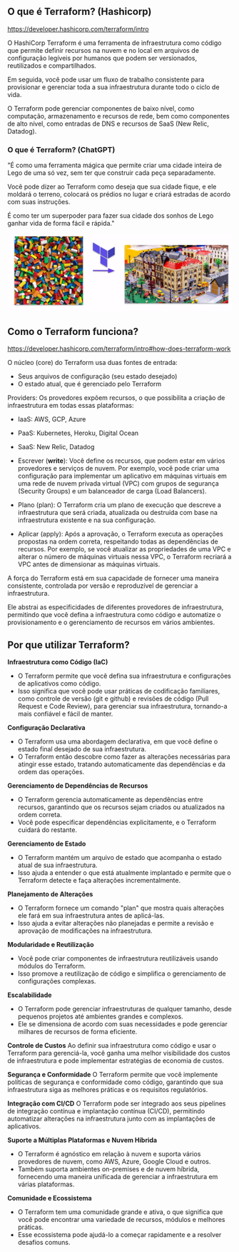 ## O que é Terraform? (Hashicorp)

https://developer.hashicorp.com/terraform/intro

O HashiCorp Terraform é uma ferramenta de infraestrutura como código que permite definir recursos na nuvem e no local em arquivos de configuração legíveis por humanos que podem ser versionados, reutilizados e compartilhados.

Em seguida, você pode usar um fluxo de trabalho consistente para provisionar e gerenciar toda a sua infraestrutura durante todo o ciclo de vida.

O Terraform pode gerenciar componentes de baixo nível, como computação, armazenamento e recursos de rede, bem como componentes de alto nível, como entradas de DNS e recursos de SaaS (New Relic, Datadog).

### O que é Terraform? (ChatGPT)

"É como uma ferramenta mágica que permite criar uma cidade inteira de Lego de uma só vez, sem ter que construir cada peça separadamente.

Você pode dizer ao Terraform como deseja que sua cidade fique, e ele moldará o terreno, colocará os prédios no lugar e criará estradas de acordo com suas instruções.

É como ter um superpoder para fazer sua cidade dos sonhos de Lego ganhar vida de forma fácil e rápida." 

![alt text](./images/example.png)



## Como o Terraform funciona?

https://developer.hashicorp.com/terraform/intro#how-does-terraform-work

O núcleo (core) do Terraform usa duas fontes de entrada: 
- Seus arquivos de configuração (seu estado desejado)
- O estado atual, que é gerenciado pelo Terraform


Providers: Os provedores expõem recursos, o que possibilita a criação de infraestrutura em todas essas plataformas:
- IaaS: AWS, GCP, Azure
- PaaS: Kubernetes, Heroku, Digital Ocean
- SaaS: New Relic, Datadog


- Escrever (**write**): Você define os recursos, que podem estar em vários provedores e serviços de nuvem. Por exemplo, você pode criar uma configuração para implementar um aplicativo em máquinas virtuais em uma rede de nuvem privada virtual (VPC) com grupos de segurança (Security Groups) e um balanceador de carga (Load Balancers).

- Plano (plan): O Terraform cria um plano de execução que descreve a infraestrutura que será criada, atualizada ou destruída com base na infraestrutura existente e na sua configuração.

- Aplicar (apply): Após a aprovação, o Terraform executa as operações propostas na ordem correta, respeitando todas as dependências de recursos. Por exemplo, se você atualizar as propriedades de uma VPC e alterar o número de máquinas virtuais nessa VPC, o Terraform recriará a VPC antes de dimensionar as máquinas virtuais.


A força do Terraform está em sua capacidade de fornecer uma maneira consistente, controlada por versão e reproduzível de gerenciar a infraestrutura.

Ele abstrai as especificidades de diferentes provedores de infraestrutura, permitindo que você defina a infraestrutura como código e automatize o provisionamento e o gerenciamento de recursos em vários ambientes.


## Por que utilizar Terraform? 

**Infraestrutura como Código (IaC)**
- O Terraform permite que você defina sua infraestrutura e configurações de aplicativos como código.
- Isso significa que você pode usar práticas de codificação familiares, como controle de versão (git e github) e revisões de código (Pull Request e Code Review), para gerenciar sua infraestrutura, tornando-a mais confiável e fácil de manter.

**Configuração Declarativa**
- O Terraform usa uma abordagem declarativa, em que você define o estado final desejado de sua infraestrutura.
- O Terraform então descobre como fazer as alterações necessárias para atingir esse estado, tratando automaticamente das dependências e da ordem das operações.


**Gerenciamento de Dependências de Recursos**
- O Terraform gerencia automaticamente as dependências entre recursos, garantindo que os recursos sejam criados ou atualizados na ordem correta.
- Você pode especificar dependências explicitamente, e o Terraform cuidará do restante.

**Gerenciamento de Estado**
- O Terraform mantém um arquivo de estado que acompanha o estado atual de sua infraestrutura.
- Isso ajuda a entender o que está atualmente implantado e permite que o Terraform detecte e faça alterações incrementalmente.

**Planejamento de Alterações**
- O Terraform fornece um comando "plan" que mostra quais alterações ele fará em sua infraestrutura antes de aplicá-las.
- Isso ajuda a evitar alterações não planejadas e permite a revisão e aprovação de modificações na infraestrutura.

**Modularidade e Reutilização**
- Você pode criar componentes de infraestrutura reutilizáveis usando módulos do Terraform.
- Isso promove a reutilização de código e simplifica o gerenciamento de configurações complexas.

**Escalabilidade**
- O Terraform pode gerenciar infraestruturas de qualquer tamanho, desde pequenos projetos até ambientes grandes e complexos.
- Ele se dimensiona de acordo com suas necessidades e pode gerenciar milhares de recursos de forma eficiente.

**Controle de Custos**
Ao definir sua infraestrutura como código e usar o Terraform para gerenciá-la, você ganha uma melhor visibilidade dos custos de infraestrutura e pode implementar estratégias de economia de custos.

**Segurança e Conformidade**
O Terraform permite que você implemente políticas de segurança e conformidade como código, garantindo que sua infraestrutura siga as melhores práticas e os requisitos regulatórios.

**Integração com CI/CD**
O Terraform pode ser integrado aos seus pipelines de integração contínua e implantação contínua (CI/CD), permitindo automatizar alterações na infraestrutura junto com as implantações de aplicativos.

**Suporte a Múltiplas Plataformas e Nuvem Híbrida**
- O Terraform é agnóstico em relação à nuvem e suporta vários provedores de nuvem, como AWS, Azure, Google Cloud e outros.
- Também suporta ambientes on-premises e de nuvem híbrida, fornecendo uma maneira unificada de gerenciar a infraestrutura em várias plataformas.

**Comunidade e Ecossistema**
- O Terraform tem uma comunidade grande e ativa, o que significa que você pode encontrar uma variedade de recursos, módulos e melhores práticas.
- Esse ecossistema pode ajudá-lo a começar rapidamente e a resolver desafios comuns.

